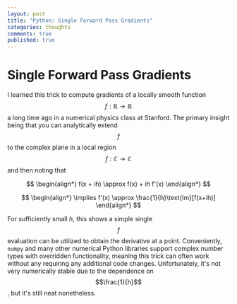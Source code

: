 ```yaml
---
layout: post
title: "Python: Single Forward Pass Gradients"
categories: thoughts
comments: true
published: true 
---
```


# Single Forward Pass Gradients

I learned this trick to compute gradients of a locally smooth function $$f: \mathbb{R} \to \mathbb{R}$$ a long time ago in a numerical physics class at Stanford. 
The primary insight being that you can analytically extend $$f$$ to the complex plane in a local region $$f:\mathbb{C}\to\mathbb{C}$$ and then noting that 

$$
\begin{align*}
f(x + ih) \approx f(x) + ih f'(x)
\end{align*}
$$

$$
\begin{align*}
\implies f'(x) \approx \frac{1}{h}\text{Im}[f(x+ih)]
\end{align*}
$$

For sufficiently small $h$, this shows a simple single $$f$$ evaluation can be utilized to obtain the derivative at a point. Conveniently, `numpy` and many other
numerical Python libraries support complex number types with overridden functionality, meaning this trick can often work without any requiring any additional
code changes. Unfortunately, it's not very numerically stable due to the dependence on $$\frac{1}{h}$$, but it's still neat nonetheless.



